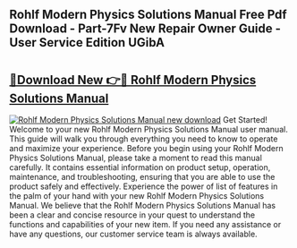## Rohlf Modern Physics Solutions Manual Free Pdf Download - Part-7Fv New Repair Owner Guide - User Service Edition UGibA

# <h2><a href="http://bc75834.oget.top/?id=Rohlf+Modern+Physics+Solutions+Manual">🔗Download New 👉🔴 Rohlf Modern Physics Solutions Manual</a></h2>

[![Rohlf Modern Physics Solutions Manual new download](https://i.imgur.com/5g1atiW.png)](http://bc75834.oget.top/?id=Rohlf+Modern+Physics+Solutions+Manual)
Get Started! Welcome to your new Rohlf Modern Physics Solutions Manual user manual. This guide will walk you through everything you need to know to operate and maximize your experience. Before you begin using your Rohlf Modern Physics Solutions Manual, please take a moment to read this manual carefully. It contains essential information on product setup, operation, maintenance, and troubleshooting, ensuring that you are able to use the product safely and effectively. Experience the power of list of features in the palm of your hand with your new Rohlf Modern Physics Solutions Manual. We believe that the Rohlf Modern Physics Solutions Manual has been a clear and concise resource in your quest to understand the functions and capabilities of your new item. If you need any assistance or have any questions, our customer service team is always available.
